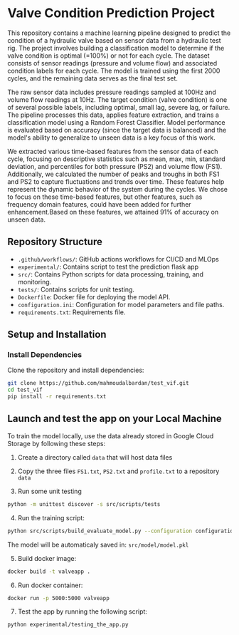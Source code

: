 # Valve Condition Prediction Project

This repository contains a machine learning pipeline designed to predict the condition of a hydraulic valve based on sensor data from a hydraulic test rig. 
The project involves building a classification model to determine if the valve condition is optimal (=100%) or not for each cycle. 
The dataset consists of sensor readings (pressure and volume flow) and associated condition labels for each cycle. 
The model is trained using the first 2000 cycles, and the remaining data serves as the final test set.

The raw sensor data includes pressure readings sampled at 100Hz and volume flow readings at 10Hz. The target condition (valve condition) is one of several possible labels, including optimal, small lag, severe lag, or failure. The pipeline processes this data, applies feature extraction, and trains a classification model using a Random Forest Classifier. 
Model performance is evaluated based on accuracy (since the target data is balanced) and the model's ability to generalize to unseen data is a key focus of this work.

We extracted various time-based features from the sensor data of each cycle, focusing on descriptive statistics such as mean, max, min, standard deviation, and percentiles for both pressure (PS2) and volume flow (FS1). Additionally, we calculated the number of peaks and troughs in both FS1 and PS2 to capture fluctuations and trends over time. These features help represent the dynamic behavior of the system during the cycles. We chose to focus on these time-based features, but other features, such as frequency domain features, could have been added for further enhancement.Based on these features, we attained 91% of accuracy on unseen data.


## Repository Structure
- `.github/workflows/`: GitHub actions workflows for CI/CD and MLOps
- `experimental/`: Contains script to test the prediction flask app
- `src/`: Contains Python scripts for data processing, training, and monitoring.
- `tests/`: Contains scripts for unit testing.
- `Dockerfile`: Docker file for deploying the model API.
- `configuration.ini`: Configuration for model parameters and file paths.
- `requirements.txt`: Requirements file.

## Setup and Installation

### Install Dependencies
Clone the repository and install dependencies:
```bash
git clone https://github.com/mahmoudalbardan/test_vif.git
cd test_vif
pip install -r requirements.txt
```

##  Launch and test the app on your Local Machine
To train the model locally, use the data already stored in Google Cloud Storage
by following these steps:
1. Create a directory called `data` that will host data files

2. Copy the three files `FS1.txt`, `PS2.txt` and `profile.txt` to a repository `data`

3. Run some unit testing
```bash
python -m unittest discover -s src/scripts/tests
```

4. Run the training script:
```bash
python src/scripts/build_evaluate_model.py --configuration configuration.ini --eda false
```
The model will be automaticaly saved in: `src/model/model.pkl`

5. Build docker image:
```bash
docker build -t valveapp .
```

6. Run docker container:
```bash
docker run -p 5000:5000 valveapp
```

7. Test the app by running the following script:
```bash
python experimental/testing_the_app.py
```
